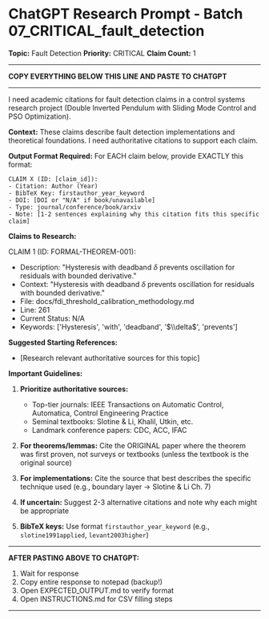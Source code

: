 # ChatGPT Research Prompt - Batch 07_CRITICAL_fault_detection

**Topic:** Fault Detection
**Priority:** CRITICAL
**Claim Count:** 1

---

**COPY EVERYTHING BELOW THIS LINE AND PASTE TO CHATGPT**

---

I need academic citations for fault detection claims in a control systems research project (Double Inverted Pendulum with Sliding Mode Control and PSO Optimization).

**Context:** These claims describe fault detection implementations and theoretical foundations. I need authoritative citations to support each claim.

**Output Format Required:**
For EACH claim below, provide EXACTLY this format:

```
CLAIM X (ID: [claim_id]):
- Citation: Author (Year)
- BibTeX Key: firstauthor_year_keyword
- DOI: [DOI or "N/A" if book/unavailable]
- Type: journal/conference/book/arxiv
- Note: [1-2 sentences explaining why this citation fits this specific claim]
```

**Claims to Research:**


CLAIM 1 (ID: FORMAL-THEOREM-001):
- Description: "Hysteresis with deadband $\delta$ prevents oscillation for residuals with bounded derivative."
- Context: "Hysteresis with deadband $\delta$ prevents oscillation for residuals with bounded derivative."
- File: docs/fdi_threshold_calibration_methodology.md
- Line: 261
- Current Status: N/A
- Keywords: ['Hysteresis', 'with', 'deadband', '$\\delta$', 'prevents']



**Suggested Starting References:**
- [Research relevant authoritative sources for this topic]


**Important Guidelines:**
1. **Prioritize authoritative sources:**
   - Top-tier journals: IEEE Transactions on Automatic Control, Automatica, Control Engineering Practice
   - Seminal textbooks: Slotine & Li, Khalil, Utkin, etc.
   - Landmark conference papers: CDC, ACC, IFAC

2. **For theorems/lemmas:** Cite the ORIGINAL paper where the theorem was first proven, not surveys or textbooks (unless the textbook is the original source)

3. **For implementations:** Cite the source that best describes the specific technique used (e.g., boundary layer → Slotine & Li Ch. 7)

4. **If uncertain:** Suggest 2-3 alternative citations and note why each might be appropriate

5. **BibTeX keys:** Use format `firstauthor_year_keyword` (e.g., `slotine1991applied`, `levant2003higher`)

---

**AFTER PASTING ABOVE TO CHATGPT:**
1. Wait for response
2. Copy entire response to notepad (backup!)
3. Open EXPECTED_OUTPUT.md to verify format
4. Open INSTRUCTIONS.md for CSV filling steps

---
